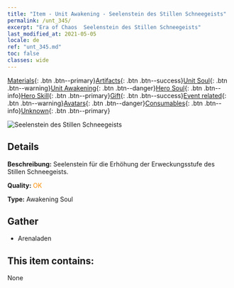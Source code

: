 ```yaml
---
title: "Item - Unit Awakening - Seelenstein des Stillen Schneegeists"
permalink: /unt_345/
excerpt: "Era of Chaos  Seelenstein des Stillen Schneegeists"
last_modified_at: 2021-05-05
locale: de
ref: "unt_345.md"
toc: false
classes: wide
---
```

 [Materials](/ItemsDE/){: .btn .btn--primary}[Artifacts](/ItemsDE/Artifacts/){: .btn .btn--success}[Unit Soul](/ItemsDE/UnitSoul/){: .btn .btn--warning}[Unit Awakening](/ItemsDE/UnitAwakening/){: .btn .btn--danger}[Hero Soul](/ItemsDE/HeroSoul/){: .btn .btn--info}[Hero Skill](/ItemsDE/HeroSkill/){: .btn .btn--primary}[Gift](/ItemsDE/Gift/){: .btn .btn--success}[Event related](/ItemsDE/Events/){: .btn .btn--warning}[Avatars](/ItemsDE/Avatars/){: .btn .btn--danger}[Consumables](/ItemsDE/Consumables/){: .btn .btn--info}[Unknown](/ItemsDE/Unknown/){: .btn .btn--primary}

 ![Seelenstein des Stillen Schneegeists](/images/u/tia_bingyuansu.jpg)

## Details
 **Beschreibung:** Seelenstein für die Erhöhung der Erweckungsstufe des Stillen Schneegeists.

 **Quality:** <span style="color: #FF8C00">OK</span>

 **Type:** Awakening Soul

## Gather

*    Arenaladen 

## This item contains:

  None

